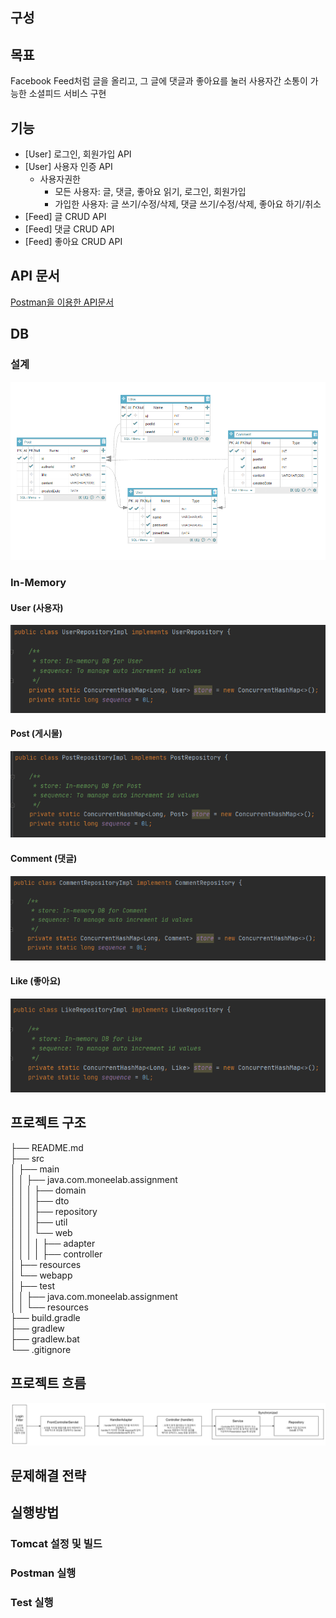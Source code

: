 ## 구성

## 목표
Facebook Feed처럼 글을 올리고, 그 글에 댓글과 좋아요를 눌러 사용자간 소통이 가능한 소셜피드 서비스 구현

## 기능
- [User] 로그인, 회원가입 API
- [User] 사용자 인증 API
    - 사용자권한
        - 모든 사용자: 글, 댓글, 좋아요 읽기, 로그인, 회원가입
        - 가입한 사용자: 글 쓰기/수정/삭제, 댓글 쓰기/수정/삭제, 좋아요 하기/취소
- [Feed] 글 CRUD API
- [Feed] 댓글 CRUD API
- [Feed] 좋아요 CRUD API

## API 문서
[Postman을 이용한 API문서](https://documenter.getpostman.com/view/8568933/TzedhQh6)

## DB
### 설계
<img src = "/docs/images/db_structure.png">

### In-Memory
#### User (사용자)
<img src = "/docs/images/db_user.png">

#### Post (게시물)
<img src = "/docs/images/db_post.png">

#### Comment (댓글)
<img src = "/docs/images/db_comment.png">

#### Like (좋아요)
<img src = "/docs/images/db_like.png">


## 프로젝트 구조
├── README.md </br>
├── src </br>
│   ├── main </br>
│   │   ├── java.com.moneelab.assignment </br>
│   │   │   ├── domain </br>
│   │   │   ├── dto </br>
│   │   │   ├── repository </br>
│   │   │   ├── util </br>
│   │   │   └── web </br>
│   │   │   │   ├── adapter </br>
│   │   │   │   ├── controller </br>
│   ├── resources </br>
│   └── webapp </br>
│   ├── test </br>
│   │   ├── java.com.moneelab.assignment </br>
│   │   └── resources </br>
├── build.gradle </br>
├── gradlew </br>
├── gradlew.bat </br>
└── .gitignore </br>

## 프로젝트 흐름
<img src = "docs/images/request_flow.png">

## 문제해결 전략


## 실행방법
### Tomcat 설정 및 빌드

### Postman 실행

### Test 실행


